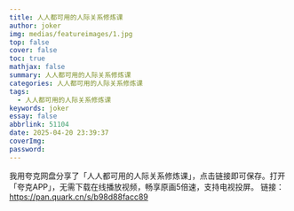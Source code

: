 ```yaml
---
title: 人人都可用的人际关系修炼课
author: joker
img: medias/featureimages/1.jpg
top: false
cover: false
toc: true
mathjax: false
summary: 人人都可用的人际关系修炼课
categories: 人人都可用的人际关系修炼课
tags:
  - 人人都可用的人际关系修炼课
keywords: joker
essay: false
abbrlink: 51104
date: 2025-04-20 23:39:37
coverImg:
password:
---
```


我用夸克网盘分享了「人人都可用的人际关系修炼课」，点击链接即可保存。打开「夸克APP」，无需下载在线播放视频，畅享原画5倍速，支持电视投屏。
链接：https://pan.quark.cn/s/b98d88facc89
